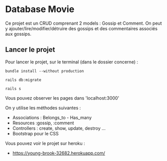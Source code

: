 # Database Movie 

Ce projet est un CRUD comprenant 2 models : Gossip et Comment. On peut y ajouter/lire/modifier/détruire des gossips et des commentaires associés aux gossips.

## Lancer le projet
Pour lancer le projet, sur le terminal (dans le dossier concerne) :
```
bundle install --without production
```

```
rails db:migrate
```

```
rails s
```

Vous pouvez observer les pages dans 'localhost:3000'

On y utilise les méthodes suivantes :

* Associations : Belongs_to - Has_many
* Resources :gossip, :comment
* Controllers : create, show, update, destroy ...
* Bootstrap pour le CSS

Vous pouvez voir le projet sur heroku : 

* https://young-brook-32682.herokuapp.com/
